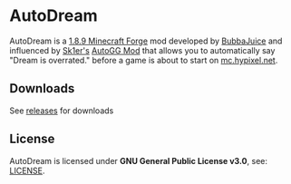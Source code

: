 # AutoDream 
AutoDream is a [1.8.9 Minecraft Forge](http://files.minecraftforge.net/maven/net/minecraftforge/forge/index_1.8.9.html) mod developed by [BubbaJuice](https://bubbajuice.github.io) and influenced by [Sk1er's](https://sk1er.club) [AutoGG Mod](https://sk1er.club/mods/autogg) that allows you to automatically say "Dream is overrated." before a game is about to start on [mc.hypixel.net](https://hypixel.net). 
## Downloads 
See [releases](https://github.com/BubbaJuice/AutoDream/releases) for downloads 
## License 
AutoDream is licensed under **GNU General Public License v3.0**, see: [LICENSE](LICENSE).